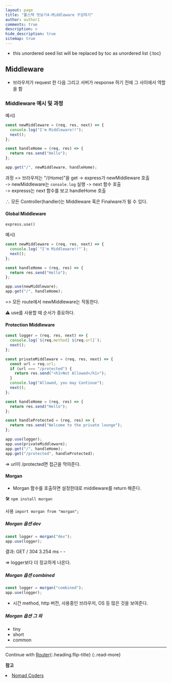 ```yaml
---
layout: page
title: "풀스택 맛보기4-Middleware 구성하기"
author: author1
comments: true
description: >
hide_description: true
sitemap: true
---
```


* this unordered seed list will be replaced by toc as unordered list 
{:toc}

## Middleware
- 브라우저가 request 한 다음 그리고 서버가 response 하기 전에 그 사이에서 역할을 함

### Middleware 예시 및 과정
예시)
```js
const newMiddleware = (req, res, next) => {
  console.log("I'm Middleware!!");
  next();
};

const handleHome = (req, res) => {
  return res.send("Hello");
};

app.get("/", newMiddleware, handleHome);
```
과정 => 브라우저는 "/(Home)"을 get -> express가 newMiddleware 호출<br>
    -> newMiddleware는 `console.log` 실행 -> next 함수 호출<br>
    -> expresss는 next 함수를 보고 handleHome 호출

∴ 모든 Controller(handler)는 Middleware 혹은 Finalware가 될 수 있다.

#### Global Middleware

`express.use()` 

예시)
```js
const newMiddleware = (req, res, next) => {
  console.log(`"I'm Middleware!!"`);
  next();
};

const handleHome = (req, res) => {
  return res.send("Hello");
};

app.use(newMiddleware);
app.get("/", handleHome);
```
=> 모든 route에서 newMiddleware는 작동한다.

⚠️ use를 사용할 때 순서가 중요하다.

#### Protection Middleware

```js
const logger = (req, res, next) => {
  console.log(`${req.method} ${req.url}`);
  next();
};

const privateMiddleware = (req, res, next) => {
  const url = req.url;
  if (url === "/protected") {
    return res.send("<h1>Not Allowed</h1>");
  }
  console.log("Allowed, you may Continue");
  next();
};

const handleHome = (req, res) => {
  return res.send("Hello");
};

const handleProtected = (req, res) => {
  return res.send("Welcome to the private lounge");
};

app.use(logger);
app.use(privateMiddleware);
app.get("/", handleHome);
app.get("/protected", handleProtected);
```
=> url이 /protected면 접근을 막아준다.

#### Morgan
- Morgan 함수를 호출하면 설정한대로 middleware를 return 해준다.

🛠️ `npm install morgan`

사용 `import morgan from "morgan";`

##### Morgan 옵션 dev
```js
const logger = morgan("dev");
app.use(logger);
```

결과: GET / 304 3.254 ms - -

=> logger보다 더 정교하게 나온다.

##### Morgan 옵션 combined
```js
const logger = morgan("combined");
app.use(logger);
```
- 시간 method, http 버전, 사용중인 브라우저, OS 등 많은 것을 보여준다.

##### Morgan 옵션 그 외

- tiny
- short
- common

<hr>

Continue with [Router](2021-01-03-router.md){:.heading.flip-title}
{:.read-more}

**참고**
<li><a target="_blank" href="https://nomadcoders.co/?gclid=CjwKCAjw2f-VBhAsEiwAO4lNeGxUb10hQEsnXWufl6NE_TMbZVomtR59HvzfaaYKAIONyRIsWAW8QxoCRK0QAvD_BwE">Nomad Coders</a></li>